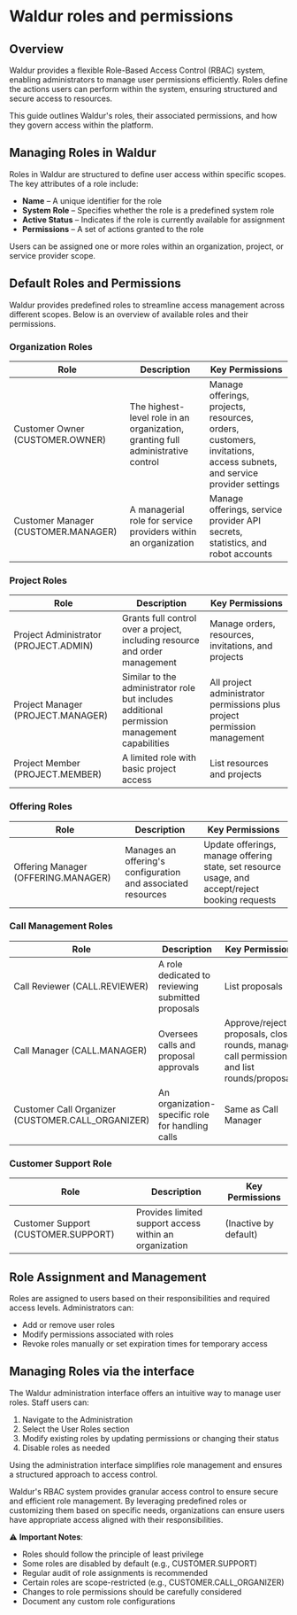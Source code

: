 # Waldur roles and permissions

## Overview

Waldur provides a flexible Role-Based Access Control (RBAC) system, enabling administrators to manage user permissions efficiently. Roles define the actions users can perform within the system, ensuring structured and secure access to resources.

This guide outlines Waldur's roles, their associated permissions, and how they govern access within the platform.

## Managing Roles in Waldur

Roles in Waldur are structured to define user access within specific scopes. The key attributes of a role include:

- **Name** – A unique identifier for the role
- **System Role** – Specifies whether the role is a predefined system role
- **Active Status** – Indicates if the role is currently available for assignment
- **Permissions** – A set of actions granted to the role

Users can be assigned one or more roles within an organization, project, or service provider scope.

## Default Roles and Permissions

Waldur provides predefined roles to streamline access management across different scopes. Below is an overview of available roles and their permissions.

### Organization Roles

| Role | Description | Key Permissions |
|------|-------------|----------------|
| Customer Owner (CUSTOMER.OWNER) | The highest-level role in an organization, granting full administrative control | Manage offerings, projects, resources, orders, customers, invitations, access subnets, and service provider settings |
| Customer Manager (CUSTOMER.MANAGER) | A managerial role for service providers within an organization | Manage offerings, service provider API secrets, statistics, and robot accounts |

### Project Roles

| Role | Description | Key Permissions |
|------|-------------|----------------|
| Project Administrator (PROJECT.ADMIN) | Grants full control over a project, including resource and order management | Manage orders, resources, invitations, and projects |
| Project Manager (PROJECT.MANAGER) | Similar to the administrator role but includes additional permission management capabilities | All project administrator permissions plus project permission management |
| Project Member (PROJECT.MEMBER) | A limited role with basic project access | List resources and projects |

### Offering Roles

| Role | Description | Key Permissions |
|------|-------------|----------------|
| Offering Manager (OFFERING.MANAGER) | Manages an offering's configuration and associated resources | Update offerings, manage offering state, set resource usage, and accept/reject booking requests |

### Call Management Roles

| Role | Description | Key Permissions |
|------|-------------|----------------|
| Call Reviewer (CALL.REVIEWER) | A role dedicated to reviewing submitted proposals | List proposals |
| Call Manager (CALL.MANAGER) | Oversees calls and proposal approvals | Approve/reject proposals, close rounds, manage call permissions, and list rounds/proposals |
| Customer Call Organizer (CUSTOMER.CALL_ORGANIZER) | An organization-specific role for handling calls | Same as Call Manager |

### Customer Support Role

| Role | Description | Key Permissions |
|------|-------------|----------------|
| Customer Support (CUSTOMER.SUPPORT) | Provides limited support access within an organization | (Inactive by default) |

## Role Assignment and Management

Roles are assigned to users based on their responsibilities and required access levels. Administrators can:

- Add or remove user roles
- Modify permissions associated with roles
- Revoke roles manually or set expiration times for temporary access

## Managing Roles via the interface

The Waldur administration interface offers an intuitive way to manage user roles. Staff users can:

1. Navigate to the Administration
2. Select the User Roles section
3. Modify existing roles by updating permissions or changing their status
4. Disable roles as needed

Using the administration interface simplifies role management and ensures a structured approach to access control.


Waldur's RBAC system provides granular access control to ensure secure and efficient role management. By leveraging predefined roles or customizing them based on specific needs, organizations can ensure users have appropriate access aligned with their responsibilities.


⚠️ **Important Notes**:

- Roles should follow the principle of least privilege
- Some roles are disabled by default (e.g., CUSTOMER.SUPPORT)
- Regular audit of role assignments is recommended
- Certain roles are scope-restricted (e.g., CUSTOMER.CALL_ORGANIZER)
- Changes to role permissions should be carefully considered
- Document any custom role configurations